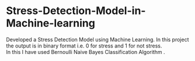 # Stress-Detection-Model-in-Machine-learning
Developed a Stress Detection Model using Machine Learning. In this project the output is in binary format i.e. 0 for stress and 1 for not stress.  
In this I have used  Bernoulli Naive Bayes Classification Algorithm . 
